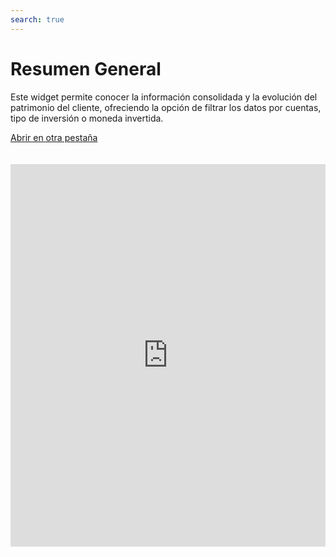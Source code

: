 ```yaml
---
search: true
---
```


# Resumen General

Este widget permite conocer la información consolidada y la evolución del patrimonio del cliente, ofreciendo la opción de filtrar los datos por cuentas, tipo de inversión o moneda invertida.

[Abrir en otra pestaña](https://widgets-es.modyo.com/inversiones/resumen-general)
<iframe id="widgetFrame" src="https://widgets-es.modyo.com/inversiones/resumen-general" width="100%"  frameBorder="0"  style="min-height:612px;overflow:auto;margin-top:20px;"/>

| Funcionalidad | Descripción |
|-----|-----|
| Patrimonio Consolidado | Muestra la información consolidada del patrimonio total del cliente al cierre del día anterior. Entrega un resumen del patrimonio invertido por el cliente, visualizado cuentas, productos y la moneda en al que se realiza la operación. |
| Evolución Mensual | Presenta el patrimonio inicial y final del mes seleccionado, junto a los movimientos del mes (aportes, rescates, cambios patrimoniales). |
| Evolución Anual | Muestra una comparación entre la evolución del patrimonio en el año actual a la fecha (YTD) y la evolución de la inversión durante el año anterior (desde el inicio a final del año). |
